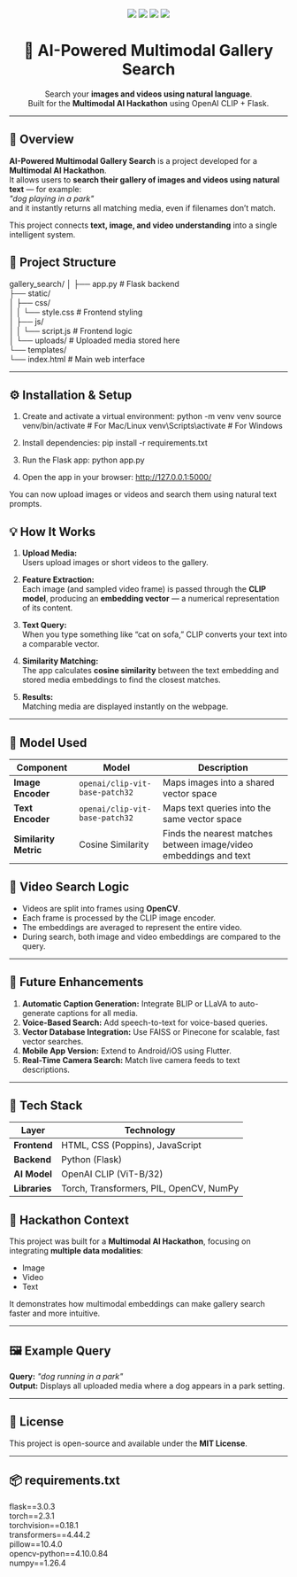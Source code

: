 <p align="center">
  <img src="https://img.shields.io/badge/Python-3.10+-blue?logo=python">
  <img src="https://img.shields.io/badge/Flask-3.0-black?logo=flask">
  <img src="https://img.shields.io/badge/OpenAI%20CLIP-ViT%2FB32-green?logo=openai">
  <img src="https://img.shields.io/badge/Status-Active-success?style=flat">
</p>

<h1 align="center">🧠 AI-Powered Multimodal Gallery Search</h1>

<p align="center">
  Search your <b>images and videos using natural language</b>.<br>
  Built for the <b>Multimodal AI Hackathon</b> using OpenAI CLIP + Flask.
</p>

---

## 🚀 Overview
**AI-Powered Multimodal Gallery Search** is a project developed for a **Multimodal AI Hackathon**.  
It allows users to **search their gallery of images and videos using natural text** — for example:  
_"dog playing in a park"_  
and it instantly returns all matching media, even if filenames don’t match.

This project connects **text, image, and video understanding** into a single intelligent system.
## 📂 Project Structure
gallery_search/
│
├── app.py                    # Flask backend  
├── static/  
│   ├── css/  
│   │   └── style.css         # Frontend styling  
│   ├── js/  
│   │   └── script.js         # Frontend logic  
│   └── uploads/              # Uploaded media stored here  
└── templates/  
    └── index.html            # Main web interface  

---


## ⚙️ Installation & Setup

1. Create and activate a virtual environment:
   python -m venv venv
   source venv/bin/activate    # For Mac/Linux
   venv\Scripts\activate       # For Windows

2. Install dependencies:
   pip install -r requirements.txt

3. Run the Flask app:
   python app.py

4. Open the app in your browser:
   http://127.0.0.1:5000/

You can now upload images or videos and search them using natural text prompts.



## 💡 How It Works

1. **Upload Media:**  
   Users upload images or short videos to the gallery.

2. **Feature Extraction:**  
   Each image (and sampled video frame) is passed through the **CLIP model**, producing an **embedding vector** — a numerical representation of its content.

3. **Text Query:**  
   When you type something like “cat on sofa,” CLIP converts your text into a comparable vector.

4. **Similarity Matching:**  
   The app calculates **cosine similarity** between the text embedding and stored media embeddings to find the closest matches.

5. **Results:**  
   Matching media are displayed instantly on the webpage.

---

## 🧠 Model Used

| Component | Model | Description |
|------------|--------|-------------|
| **Image Encoder** | `openai/clip-vit-base-patch32` | Maps images into a shared vector space |
| **Text Encoder** | `openai/clip-vit-base-patch32` | Maps text queries into the same vector space |
| **Similarity Metric** | Cosine Similarity | Finds the nearest matches between image/video embeddings and text |
## 🎥 Video Search Logic
- Videos are split into frames using **OpenCV**.  
- Each frame is processed by the CLIP image encoder.  
- The embeddings are averaged to represent the entire video.  
- During search, both image and video embeddings are compared to the query.

---

## 🔮 Future Enhancements
1. **Automatic Caption Generation:** Integrate BLIP or LLaVA to auto-generate captions for all media.  
2. **Voice-Based Search:** Add speech-to-text for voice-based queries.  
3. **Vector Database Integration:** Use FAISS or Pinecone for scalable, fast vector searches.  
4. **Mobile App Version:** Extend to Android/iOS using Flutter.  
5. **Real-Time Camera Search:** Match live camera feeds to text descriptions.

---

## 🧩 Tech Stack
| Layer | Technology |
|--------|-------------|
| **Frontend** | HTML, CSS (Poppins), JavaScript |
| **Backend** | Python (Flask) |
| **AI Model** | OpenAI CLIP (ViT-B/32) |
| **Libraries** | Torch, Transformers, PIL, OpenCV, NumPy |
## 🏁 Hackathon Context
This project was built for a **Multimodal AI Hackathon**, focusing on integrating **multiple data modalities**:  
- Image  
- Video  
- Text  

It demonstrates how multimodal embeddings can make gallery search faster and more intuitive.

---

## 🖼️ Example Query
**Query:** _"dog running in a park"_  
**Output:** Displays all uploaded media where a dog appears in a park setting.

---

## 📜 License
This project is open-source and available under the **MIT License**.

---

## 📦 requirements.txt
flask==3.0.3  
torch==2.3.1  
torchvision==0.18.1  
transformers==4.44.2  
pillow==10.4.0  
opencv-python==4.10.0.84  
numpy==1.26.4
